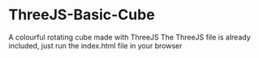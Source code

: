 # ThreeJS-Basic-Cube
A colourful rotating cube made with ThreeJS
The ThreeJS file is already included, just run the index.html file in your browser
